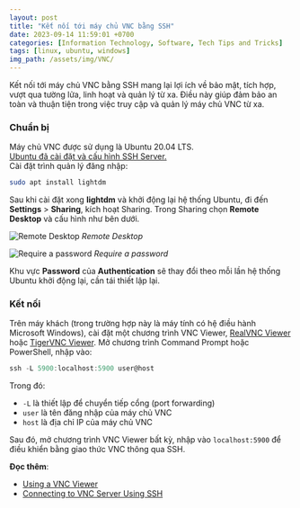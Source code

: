 ```yaml
---
layout: post
title: "Kết nối tới máy chủ VNC bằng SSH"
date: 2023-09-14 11:59:01 +0700
categories: [Information Technology, Software, Tech Tips and Tricks]
tags: [linux, ubuntu, windows]
img_path: /assets/img/VNC/
---
```


Kết nối tới máy chủ VNC bằng SSH mang lại lợi ích về bảo mật, tích hợp, vượt qua tường lửa, linh hoạt và quản lý từ xa. Điều này giúp đảm bảo an toàn và thuận tiện trong việc truy cập và quản lý máy chủ VNC từ xa.

### Chuẩn bị
Máy chủ VNC được sử dụng là Ubuntu 20.04 LTS.  
[Ubuntu đã cài đặt và cấu hình SSH Server.](https://vegetaz.github.io/posts/install-and-use-openssh-server-in-linux-mint/)  
Cài đặt trình quản lý đăng nhập:
```bash
sudo apt install lightdm
```
Sau khi cài đặt xong **lightdm** và khởi động lại hệ thống Ubuntu, đi đến **Settings** > **Sharing**, kích hoạt Sharing. Trong Sharing chọn **Remote Desktop** và cấu hình như bên dưới.

![Remote Desktop](Remote_Desktop.png)
_Remote Desktop_

![Require a password](Require_a_password.png)
_Require a password_

Khu vực **Password** của **Authentication** sẽ thay đổi theo mỗi lần hệ thống Ubuntu khởi động lại, cần tái thiết lập lại.

### Kết nối
Trên máy khách (trong trường hợp này là máy tính có hệ điều hành Microsoft Windows), cài đặt một chương trình VNC Viewer, [RealVNC Viewer](https://www.realvnc.com/en/connect/download/viewer/) hoặc [TigerVNC Viewer](https://sourceforge.net/projects/tigervnc/files/stable/).
Mở chương trình Command Prompt hoặc PowerShell, nhập vào:
```powershell
ssh -L 5900:localhost:5900 user@host
```
Trong đó:
- `-L` là thiết lập để chuyển tiếp cổng (port forwarding)
- `user` là tên đăng nhập của máy chủ VNC
- `host` là địa chỉ IP của máy chủ VNC

Sau đó, mở chương trình VNC Viewer bất kỳ, nhập vào `localhost:5900` để điều khiển bằng giao thức VNC thông qua SSH.


**Đọc thêm**:
- [Using a VNC Viewer](https://access.redhat.com/documentation/en-us/red_hat_enterprise_linux/6/html/deployment_guide/s1-vnc-viewer)
- [Connecting to VNC Server Using SSH](https://access.redhat.com/documentation/en-us/red_hat_enterprise_linux/6/html/deployment_guide/s1-using_ssh)
